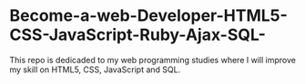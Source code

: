 # Become-a-web-Developer-HTML5-CSS-JavaScript-Ruby-Ajax-SQL-
This repo is dedicaded to my web programming studies where I will improve my skill on HTML5, CSS, JavaScript and SQL.
